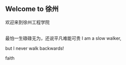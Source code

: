## Welcome to 徐州






欢迎来到徐州工程学院












    
最怕一生碌碌无为，还说平凡难能可贵
I am a slow walker,

but I never walk backwards!










faith
